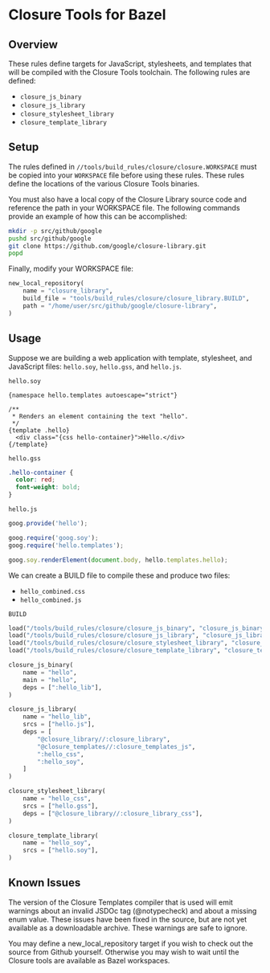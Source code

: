 # Closure Tools for Bazel

## Overview

These rules define targets for JavaScript, stylesheets, and templates that will
be compiled with the Closure Tools toolchain. The following rules are defined:

* `closure_js_binary`
* `closure_js_library`
* `closure_stylesheet_library`
* `closure_template_library`

## Setup

The rules defined in `//tools/build_rules/closure/closure.WORKSPACE` must be
copied into your `WORKSPACE` file before using these rules. These rules define
the locations of the various Closure Tools binaries.

You must also have a local copy of the Closure Library source code and reference
the path in your WORKSPACE file. The following commands provide an example of
how this can be accomplished:

```bash
mkdir -p src/github/google
pushd src/github/google
git clone https://github.com/google/closure-library.git
popd
```

Finally, modify your WORKSPACE file:

```python
new_local_repository(
    name = "closure_library",
    build_file = "tools/build_rules/closure/closure_library.BUILD",
    path = "/home/user/src/github/google/closure-library",
)
```

## Usage

Suppose we are building a web application with template, stylesheet, and
JavaScript files: `hello.soy`, `hello.gss`, and `hello.js`.

`hello.soy`

```
{namespace hello.templates autoescape="strict"}

/**
 * Renders an element containing the text "hello".
 */
{template .hello}
  <div class="{css hello-container}">Hello.</div>
{/template}
```

`hello.gss`

```css
.hello-container {
  color: red;
  font-weight: bold;
}
```

`hello.js`

```javascript
goog.provide('hello');

goog.require('goog.soy');
goog.require('hello.templates');

goog.soy.renderElement(document.body, hello.templates.hello);
```

We can create a BUILD file to compile these and produce two files:

* `hello_combined.css`
* `hello_combined.js`

`BUILD`

```python
load("/tools/build_rules/closure/closure_js_binary", "closure_js_binary")
load("/tools/build_rules/closure/closure_js_library", "closure_js_library")
load("/tools/build_rules/closure/closure_stylesheet_library", "closure_stylesheet_library")
load("/tools/build_rules/closure/closure_template_library", "closure_template_library")

closure_js_binary(
    name = "hello",
    main = "hello",
    deps = [":hello_lib"],
)

closure_js_library(
    name = "hello_lib",
    srcs = ["hello.js"],
    deps = [
        "@closure_library//:closure_library",
        "@closure_templates//:closure_templates_js",
        ":hello_css",
        ":hello_soy",
    ]
)

closure_stylesheet_library(
    name = "hello_css",
    srcs = ["hello.gss"],
    deps = ["@closure_library//:closure_library_css"],
)

closure_template_library(
    name = "hello_soy",
    srcs = ["hello.soy"],
)
```

## Known Issues

The version of the Closure Templates compiler that is used will emit warnings
about an invalid JSDOc tag (@notypecheck) and about a missing enum value. These
issues have been fixed in the source, but are not yet available as a
downloadable archive. These warnings are safe to ignore.

You may define a new_local_repository target if you wish to check out the source
from Github yourself. Otherwise you may wish to wait until the Closure tools are
available as Bazel workspaces.
